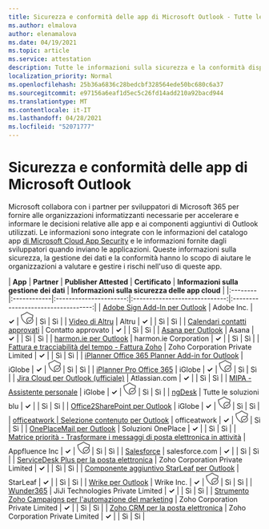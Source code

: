 ```yaml
---
title: Sicurezza e conformità delle app di Microsoft Outlook - Tutte le app
ms.author: elmalova
author: elenamalova
ms.date: 04/19/2021
ms.topic: article
ms.service: attestation
description: Tutte le informazioni sulla sicurezza e la conformità disponibili per tutte le app di Microsoft Outlook.
localization_priority: Normal
ms.openlocfilehash: 25b36a6836c28bedcbf328564ede50bc680c6a37
ms.sourcegitcommit: e97156a6eaf1d5ec5c26fd14add210a92bacd944
ms.translationtype: MT
ms.contentlocale: it-IT
ms.lasthandoff: 04/28/2021
ms.locfileid: "52071777"
---
```

# <a name="microsoft-outlook-app-security-and-compliance"></a>Sicurezza e conformità delle app di Microsoft Outlook

Microsoft collabora con i partner per sviluppatori di Microsoft 365 per fornire alle organizzazioni informatizzanti necessarie per accelerare e informare le decisioni relative alle app e ai componenti aggiuntivi di Outlook utilizzati. Le informazioni sono integrate con le informazioni del catalogo app [di Microsoft Cloud App Security](https://www.microsoft.com/en-us/enterprise-mobility-security/cloud-app-security) e le informazioni fornite dagli sviluppatori quando inviano le applicazioni. Queste informazioni sulla sicurezza, la gestione dei dati e la conformità hanno lo scopo di aiutare le organizzazioni a valutare e gestire i rischi nell'uso di queste app.

| **App** | **Partner** | **Publisher Attested** | **Certificato** | **Informazioni sulla gestione dei dati** | **Informazioni sulla sicurezza delle app cloud** |
|:--------|:------------|:----------------------:|:-----------------------------:|:----------------------------------:|
| [Adobe Sign Add-In per Outlook](./adobe-inc-sign-add-in-for-outlook.md) | Adobe Inc. | **✓** | <img alt="Certified application badge" src="../media/certified-badge.png" height="25" width="25" /> | Sì | Sì |
| [Video di Altru](./altru-videos.md) | Altru | **✓** |  | Sì | Sì |
| [Calendari contatti approvati](./approved-contact-calendars.md) | Contatto approvato | **✓** |  | Sì | Sì |
| [Asana per Outlook](./asana-for-outlook.md) | Asana | **✓** |  | Sì | Sì |
| [harmon.ie per Outlook](./harmonie-corporation-for-outlook.md) | harmon.ie Corporation | **✓** |  | Sì | Sì |
| [Fattura e tracciabilità del tempo - Fattura Zoho](./zoho-corporation-private-limited-invoice-and-time-tracking.md) | Zoho Corporation Private Limited | **✓** |  | Sì | Sì |
| [iPlanner Office 365 Planner Add-in for Outlook](./iglobe-iplanner-office-365-planner-add-in-for-outlook.md) | iGlobe | **✓** | <img alt="Certified application badge" src="../media/certified-badge.png" height="25" width="25" /> | Sì | Sì |
| [iPlanner Pro Office 365](./iglobe-iplanner-pro-office-365.md) | iGlobe | **✓** | <img alt="Certified application badge" src="../media/certified-badge.png" height="25" width="25" /> | Sì | Sì |
| [Jira Cloud per Outlook (ufficiale)](./atlassiancom-jira-cloud-for-outlook-official.md) | Atlassian.com | **✓** |  | Sì | Sì |
| [MIPA - Assistente personale](./iglobe-mipa-your-own-personal-assistant.md) | iGlobe | **✓** | <img alt="Certified application badge" src="../media/certified-badge.png" height="25" width="25" /> | Sì | Sì |
| [ngDesk](./all-blue-solutions-ngdesk.md) | Tutte le soluzioni blu | **✓** |  | Sì | Sì |
| [Office2SharePoint per Outlook](./iglobe-office2sharepoint-for-outlook.md) | iGlobe | **✓** | <img alt="Certified application badge" src="../media/certified-badge.png" height="25" width="25" /> | Sì | Sì |
| [officeatwork | Selezione contenuto per Outlook](./officeatwork-officeatworkcontent-chooser-for-outlook.md) | officeatwork | **✓** | <img alt="Certified application badge" src="../media/certified-badge.png" height="25" width="25" /> | Sì | Sì |
| [OnePlaceMail per Outlook](./oneplace-solutions-oneplacemail-for-outlook.md) | Soluzioni OnePlace | **✓** |  | Sì | Sì |
| [Matrice priorità - Trasformare i messaggi di posta elettronica in attività](./appfluence-inc-priority-matrix-turn-emails-into-tasks.md) | Appfluence Inc | **✓** | <img alt="Certified application badge" src="../media/certified-badge.png" height="25" width="25" /> | Sì | Sì |
| [Salesforce](./salesforcecom-salesforce.md) | salesforce.com | **✓** |  | Sì | Sì |
| [ServiceDesk Plus per la posta elettronica](./zoho-corporation-private-limited-servicedesk-plus-for-email.md) | Zoho Corporation Private Limited | **✓** |  | Sì | Sì |
| [Componente aggiuntivo StarLeaf per Outlook](./starleaf-add-in-for-outlook.md) | StarLeaf | **✓** |  | Sì | Sì |
| [Wrike per Outlook](./wrike-inc-for-outlook.md) | Wrike Inc. | **✓** | <img alt="Certified application badge" src="../media/certified-badge.png" height="25" width="25" /> | Sì | Sì |
| [Wunder365](./jiji-technologies-private-limited-wunder365.md) | JiJi Technologies Private Limited | **✓** |  | Sì | Sì |
| [Strumento Zoho Campaigns per l'automazione del marketing](./zoho-corporation-private-limited-campaigns-tool-for-marketing-automation.md) | Zoho Corporation Private Limited | **✓** |  | Sì | Sì |
| [Zoho CRM per la posta elettronica](./zoho-corporation-private-limited-crm-for-email.md) | Zoho Corporation Private Limited | **✓** |  | Sì | Sì |
